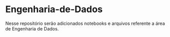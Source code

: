 # Engenharia-de-Dados

Nesse repositório serão adicionados notebooks e arquivos referente a área de Engenharia de Dados. 
